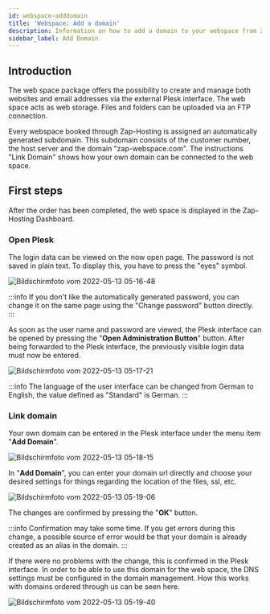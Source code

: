 ```yaml
---
id: webspace-adddomain
title: 'Webspace: Add a domain'
description: Information on how to add a domain to your webspace from ZAP-Hosting - ZAP-Hosting.com documentation
sidebar_label: Add Domain
---
```


## Introduction

The web space package offers the possibility to create and manage both websites and email addresses via the external Plesk interface. The web space acts as web storage. Files and folders can be uploaded via an FTP connection.

Every webspace booked through Zap-Hosting is assigned an automatically generated subdomain. This subdomain consists of the customer number, the host server and the domain "zap-webspace.com". The instructions "Link Domain" shows how your own domain can be connected to the web space.

## First steps

After the order has been completed, the web space is displayed in the Zap-Hosting Dashboard.

### Open Plesk

The login data can be viewed on the now open page. The password is not saved in plain text. To display this, you have to press the "eyes" symbol.

![Bildschirmfoto vom 2022-05-13 05-16-48](https://user-images.githubusercontent.com/61953937/168205286-a8406dc2-49b3-4905-a166-9101d92de1fd.png)

:::info
If you don't like the automatically generated password, you can change it on the same page using the "Change password" button directly.
:::

As soon as the user name and password are viewed, the Plesk interface can be opened by pressing the "**Open Administration Button**" button. After being forwarded to the Plesk interface, the previously visible login data must now be entered.

![Bildschirmfoto vom 2022-05-13 05-17-21](https://user-images.githubusercontent.com/61953937/168205270-a528dac8-e2cd-4516-87f6-4908017e47fa.png)

:::info
The language of the user interface can be changed from German to English, the value defined as "Standard" is German.
:::

### Link domain

Your own domain can be entered in the Plesk interface under the menu item "**Add Domain**".

![Bildschirmfoto vom 2022-05-13 05-18-15](https://user-images.githubusercontent.com/61953937/168205317-550afc47-0120-4142-aa40-fb1ab0cc587d.png)

In "**Add Domain**", you can enter your domain url directly and choose your desired settings for things regarding the location of the files, ssl, etc. 

![Bildschirmfoto vom 2022-05-13 05-19-06](https://user-images.githubusercontent.com/61953937/168205332-44be62d8-202b-4397-91d8-ba1dfeafd37b.png)

The changes are confirmed by pressing the "**OK**" button. 

:::info
Confirmation may take some time. If you get errors during this change, a possible source of error would be that your domain is already created as an alias in the domain.
:::

If there were no problems with the change, this is confirmed in the Plesk interface. In order to be able to use this domain for the web space, the DNS settings must be configured in the domain management. How this works with domains ordered through us can be seen here.

![Bildschirmfoto vom 2022-05-13 05-19-40](https://user-images.githubusercontent.com/61953937/168205374-72b9e03d-614b-4e1b-9d25-1a826975a1a9.png)

